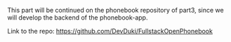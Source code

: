 This part will be continued on the phonebook repository of part3, since we will develop the backend of the phonebook-app.

Link to the repo:
https://github.com/DevDuki/FullstackOpenPhonebook